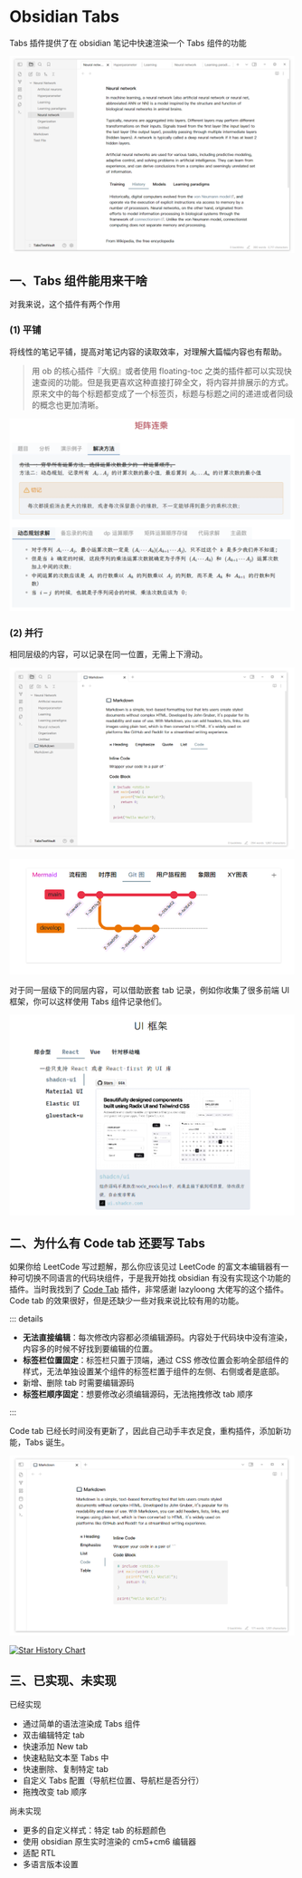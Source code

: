 # Obsidian Tabs

<BadgesGroup />

Tabs 插件提供了在 obsidian 笔记中快速渲染一个 Tabs 组件的功能

![tabs-2](../assets/tabs-2.png)

## 一、Tabs 组件能用来干啥

对我来说，这个插件有两个作用

### (1) 平铺

将线性的笔记平铺，提高对笔记内容的读取效率，对理解大篇幅内容也有帮助。

> 用 ob 的核心插件『大纲』或者使用 floating-toc 之类的插件都可以实现快速查阅的功能。但是我更喜欢这种直接打碎全文，将内容并排展示的方式。原来文中的每个标题都变成了一个标签页，标题与标题之间的递进或者同级的概念也更加清晰。

![tabs-showcase](../assets/tabs-showcase-dp.png)

### (2) 并行

相同层级的内容，可以记录在同一位置，无需上下滑动。

![tabs-showcase](../assets/tabs-1.png)

![Tabs&Mermaid](../assets/with-mermaid.png)

对于同一层级下的同层内容，可以借助嵌套 tab 记录，例如你收集了很多前端 UI 框架，你可以这样使用 Tabs 组件记录他们。

![tabs-showcase](../assets/tabs-showcase-ui.png)

## 二、为什么有 Code tab 还要写 Tabs

如果你给 LeetCode 写过题解，那么你应该见过 LeetCode 的富文本编辑器有一种可切换不同语言的代码块组件，于是我开始找 obsidian 有没有实现这个功能的插件。当时我找到了 [Code Tab](https://github.com/lazyloong/obsidian-code-tab) 插件，非常感谢 lazyloong 大佬写的这个插件。Code tab 的效果很好，但是还缺少一些对我来说比较有用的功能。

::: details

- **无法直接编辑**：每次修改内容都必须编辑源码。内容处于代码块中没有渲染，内容多的时候不好找到要编辑的位置。
- **标签栏位置固定**：标签栏只置于顶端，通过 CSS 修改位置会影响全部组件的样式，无法单独设置某个组件的标签栏置于组件的左侧、右侧或者是底部。
- 新增、删除 tab 时需要编辑源码
- **标签栏顺序固定**：想要修改必须编辑源码，无法拖拽修改 tab 顺序

:::

Code tab 已经长时间没有更新了，因此自己动手丰衣足食，重构插件，添加新功能，Tabs 诞生。

![tabs-4](../assets/tabs-nav-left.png)

[![Star History Chart](https://api.star-history.com/svg?repos=xhuajin/obsidian-tabs&type=Date)](https://star-history.com/#xhuajin/obsidian-tabs&Date)

## 三、已实现、未实现

已经实现

- 通过简单的语法渲染成 Tabs 组件
- 双击编辑特定 tab
- 快速添加 New tab
- 快速粘贴文本至 Tabs 中
- 快速删除、复制特定 tab
- 自定义 Tabs 配置（导航栏位置、导航栏是否分行）
- 拖拽改变 tab 顺序

尚未实现

- 更多的自定义样式：特定 tab 的标题颜色
- 使用 obsidian 原生实时渲染的 cm5+cm6 编辑器
- 适配 RTL
- 多语言版本设置

<script setup>
import BadgesGroup from '../.vitepress/components/BadgesGroup.vue'
</script>
